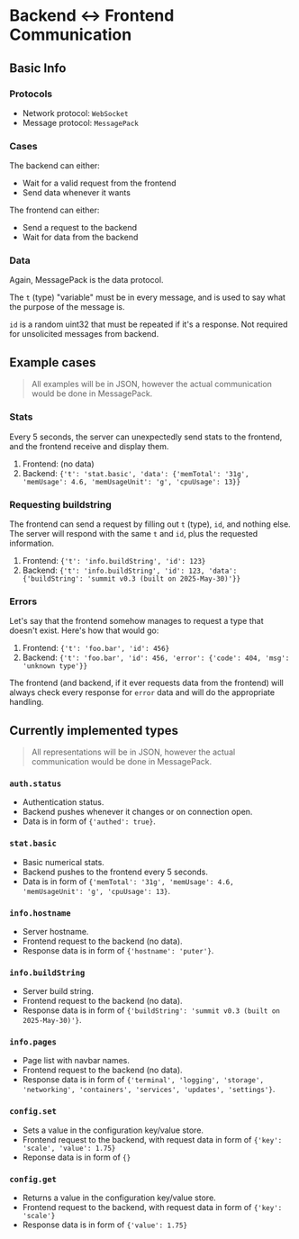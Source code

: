 # Backend <-> Frontend Communication

## Basic Info

### Protocols

- Network protocol: `WebSocket`
- Message protocol: `MessagePack`

### Cases

The backend can either:

- Wait for a valid request from the frontend
- Send data whenever it wants

The frontend can either:

- Send a request to the backend
- Wait for data from the backend

### Data

Again, MessagePack is the data protocol.

The `t` (type) "variable" must be in every message, and is used to say what the purpose of the message is.

`id` is a random uint32 that must be repeated if it's a response. Not required for unsolicited messages from backend.

## Example cases

> All examples will be in JSON, however the actual communication would be done in MessagePack.

### Stats

Every 5 seconds, the server can unexpectedly send stats to the frontend, and the frontend receive and display them.

1. Frontend: (no data)
2. Backend: `{'t': 'stat.basic', 'data': {'memTotal': '31g', 'memUsage': 4.6, 'memUsageUnit': 'g', 'cpuUsage': 13}}`

### Requesting buildstring

The frontend can send a request by filling out `t` (type), `id`, and nothing else. The server will respond with the same `t` and `id`, plus the requested information.

1. Frontend: `{'t': 'info.buildString', 'id': 123}`
2. Backend: `{'t': 'info.buildString', 'id': 123, 'data': {'buildString': 'summit v0.3 (built on 2025-May-30)'}}`

### Errors

Let's say that the frontend somehow manages to request a type that doesn't exist. Here's how that would go:

1. Frontend: `{'t': 'foo.bar', 'id': 456}`
2. Backend: `{'t': 'foo.bar', 'id': 456, 'error': {'code': 404, 'msg': 'unknown type'}}`

The frontend (and backend, if it ever requests data from the frontend) will always check every response for `error` data and will do the appropriate handling.

## Currently implemented types

> All representations will be in JSON, however the actual communication would be done in MessagePack.

### `auth.status`

- Authentication status.
- Backend pushes whenever it changes or on connection open.
- Data is in form of `{'authed': true}`.

### `stat.basic`

- Basic numerical stats.
- Backend pushes to the frontend every 5 seconds.
- Data is in form of `{'memTotal': '31g', 'memUsage': 4.6, 'memUsageUnit': 'g', 'cpuUsage': 13}`.

### `info.hostname`

- Server hostname.
- Frontend request to the backend (no data).
- Response data is in form of `{'hostname': 'puter'}`.

### `info.buildString`

- Server build string.
- Frontend request to the backend (no data).
- Response data is in form of `{'buildString': 'summit v0.3 (built on 2025-May-30)'}`.

### `info.pages`

- Page list with navbar names.
- Frontend request to the backend (no data).
- Response data is in form of `{'terminal', 'logging', 'storage', 'networking', 'containers', 'services', 'updates', 'settings'}`.

### `config.set`

- Sets a value in the configuration key/value store.
- Frontend request to the backend, with request data in form of `{'key': 'scale', 'value': 1.75}`
- Reponse data is in form of `{}`

### `config.get`

- Returns a value in the configuration key/value store.
- Frontend request to the backend, with request data in form of `{'key': 'scale'}`
- Response data is in form of `{'value': 1.75}`